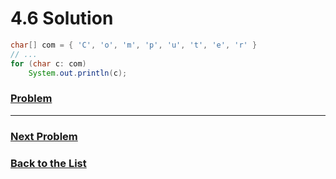 # 4.6 Solution

```java
char[] com = { 'C', 'o', 'm', 'p', 'u', 't', 'e', 'r' }
// ...
for (char c: com)
    System.out.println(c);
```

### [**Problem**](../Problems/4.6.md)

___

### [**Next Problem**](../Problems/4.7.md)

### [**Back to the List**](../#list-of-problems)